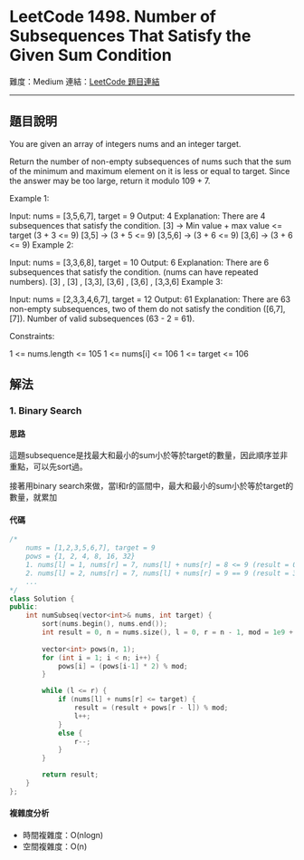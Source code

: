 # LeetCode 1498. Number of Subsequences That Satisfy the Given Sum Condition

難度：Medium
連結：[LeetCode 題目連結](https://leetcode.com/problems/number-of-subsequences-that-satisfy-the-given-sum-condition/description/)

---

## 題目說明
    
You are given an array of integers nums and an integer target.

Return the number of non-empty subsequences of nums such that the sum of the minimum and maximum element on it is less or equal to target. Since the answer may be too large, return it modulo 109 + 7.

 

Example 1:

Input: nums = [3,5,6,7], target = 9
Output: 4
Explanation: There are 4 subsequences that satisfy the condition.
[3] -> Min value + max value <= target (3 + 3 <= 9)
[3,5] -> (3 + 5 <= 9)
[3,5,6] -> (3 + 6 <= 9)
[3,6] -> (3 + 6 <= 9)
Example 2:

Input: nums = [3,3,6,8], target = 10
Output: 6
Explanation: There are 6 subsequences that satisfy the condition. (nums can have repeated numbers).
[3] , [3] , [3,3], [3,6] , [3,6] , [3,3,6]
Example 3:

Input: nums = [2,3,3,4,6,7], target = 12
Output: 61
Explanation: There are 63 non-empty subsequences, two of them do not satisfy the condition ([6,7], [7]).
Number of valid subsequences (63 - 2 = 61).
 

Constraints:

1 <= nums.length <= 105
1 <= nums[i] <= 106
1 <= target <= 106

## 解法
### 1. Binary Search
#### 思路

這題subsequence是找最大和最小的sum小於等於target的數量，因此順序並非重點，可以先sort過。

接著用binary search來做，當l和r的區間中，最大和最小的sum小於等於target的數量，就累加

#### 代碼
```c++
/*
    nums = [1,2,3,5,6,7], target = 9
    pows = {1, 2, 4, 8, 16, 32}
    1. nums[l] = 1, nums[r] = 7, nums[l] + nums[r] = 8 <= 9 (result = 0 + 32 = 32)      // 2,3,5,6,7任選
    2. nums[l] = 2, nums[r] = 7, nums[l] + nums[r] = 9 == 9 (result = 32 + 16 = 32)     // 上次的加這次3,5,6,7任選
    ...
*/
class Solution {
public:
    int numSubseq(vector<int>& nums, int target) {
        sort(nums.begin(), nums.end());
        int result = 0, n = nums.size(), l = 0, r = n - 1, mod = 1e9 + 7;
        
        vector<int> pows(n, 1);
        for (int i = 1; i < n; i++) {
            pows[i] = (pows[i-1] * 2) % mod;
        }

        while (l <= r) {
            if (nums[l] + nums[r] <= target) {
                result = (result + pows[r - l]) % mod;
                l++;
            }
            else {
                r--;
            }
        }

        return result;
    }
};
```

#### 複雜度分析

- 時間複雜度：O(nlogn)
- 空間複雜度：O(n)